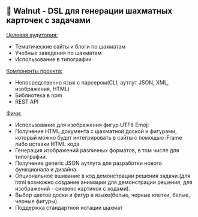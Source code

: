 ## 🌰 Walnut - DSL для генерации шахматных карточек с задачами

<u>Целевая аудитория:</u>

- Тематические сайты и блоги по шахматам
- Учебные заведения по шахматам
- Использование в типографии

<u>Компоненты проекта:</u>

- Непосредственно язык с парсером(CLI, аутпут JSON, XML, изображения, HTML)
- Библиотека в npm
- REST API

<u>Фичи:</u>

- Использование для изображения фигур UTF8 Emoji
- Получение HTML документа с шахматной доской и фигурами, который можно будет интегрировать в сайты с помощью iFrame либо вставки HTML кода
- Генерация изображений различных форматов, в том числе для типографии.
- Получение generic JSON аутпута для разработки нового функционала и дизайна.
- Опциональное вшивание в код демонстрации решения задачи.(для html возможно создание анимации для демонстрации решения, для изображений - сиквенс картинок с ходами).
- Выбор цветов доски и фигур в языке(белые, черные клетки, белые, черные фигуры).
- Поддержка стандартной нотации шахмат
